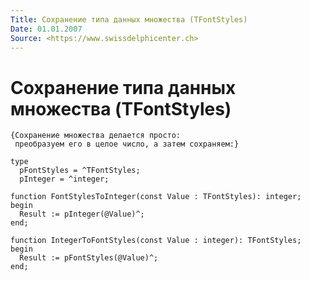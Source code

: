 ```yaml
---
Title: Сохранение типа данных множества (TFontStyles)
Date: 01.01.2007
Source: <https://www.swissdelphicenter.ch>
---
```



Сохранение типа данных множества (TFontStyles)
==============================================

    {Сохранение множества делается просто:
     преобразуем его в целое число, а затем сохраняем:}
     
    type
      pFontStyles = ^TFontStyles;
      pInteger = ^integer;
    
    function FontStylesToInteger(const Value : TFontStyles): integer;
    begin
      Result := pInteger(@Value)^;
    end;
    
    function IntegerToFontStyles(const Value : integer): TFontStyles;
    begin
      Result := pFontStyles(@Value)^;
    end;


